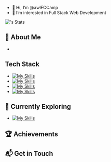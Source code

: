- 👋 Hi, I’m @awlFCCamp
- 👀 I’m interested in Full Stack Web Development
  
![<username>'s Stats](https://github-readme-stats.vercel.app/api?username=awlfccamp&theme=vue-dark&show_icons=true&hide_border=true&count_private=true)

## 🚀 About Me
- 

## Tech Stack
- [![My Skills](https://skillicons.dev/icons?i=react,next,redux,typescript,js,scss,tailwindcss)](https://skillicons.dev)
- [![My Skills](https://skillicons.dev/icons?i=express,nodejs,java,spring,python)](https://skillicons.dev)
- [![My Skills](https://skillicons.dev/icons?i=postgres,mysql,mongodb,prisma)](https://skillicons.dev)
- [![My Skills](https://skillicons.dev/icons?i=jest,cypress,selenium,git,github,aws,docker,figma)](https://skillicons.dev)

## 🌱 Currently Exploring
- [![My Skills](https://skillicons.dev/icons?i=graphql,githubaction,terraform)](https://skillicons.dev)

## 🏆 Achievements


## 📬 Get in Touch
<!---
awlFCCamp/awlFCCamp is a ✨ special ✨ repository because its `README.md` (this file) appears on your GitHub profile.
You can click the Preview link to take a look at your changes.
--->
